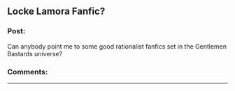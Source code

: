 ## Locke Lamora Fanfic?

### Post:

Can anybody point me to some good rationalist fanfics set in the Gentlemen Bastards universe?

### Comments:

---

